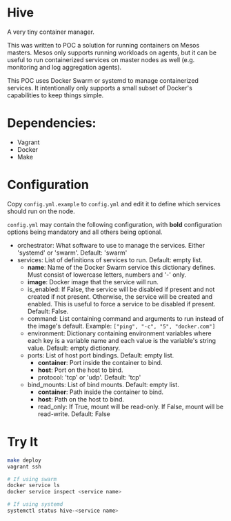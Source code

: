 # Hive

A very tiny container manager.

This was written to POC a solution for running containers on Mesos masters. Mesos only supports running workloads on agents, but it can be useful to run containerized services on master nodes as well (e.g. monitoring and log aggregation agents).

This POC uses Docker Swarm or systemd to manage containerized services. It intentionally only supports a small subset of Docker's capabilities to keep things simple.

# Dependencies:

- Vagrant
- Docker
- Make

# Configuration

Copy `config.yml.example` to `config.yml` and edit it to define which services should run on the node.

`config.yml` may contain the following configuration, with **bold** configuration options being mandatory and all others being optional.

- orchestrator: What software to use to manage the services. Either 'systemd' or 'swarm'. Default: 'swarm'
- services: List of definitions of services to run. Default: empty list.
  - **name**: Name of the Docker Swarm service this dictionary defines. Must consist of lowercase letters, numbers and '-' only.
  - **image**: Docker image that the service will run.
  - is_enabled: If False, the service will be disabled if present and not created if not present. Otherwise, the service will be created and enabled. This is useful to force a service to be disabled if present. Default: False.
  - command: List containing command and arguments to run instead of the image's default. Example: `["ping", "-c", "5", "docker.com"]`
  - environment: Dictionary containing environment variables where each key is a variable name and each value is the variable's string value. Default: empty dictionary.
  - ports: List of host port bindings. Default: empty list.
    - **container**: Port inside the container to bind.
    - **host**: Port on the host to bind.
    - protocol: 'tcp' or 'udp'. Default: 'tcp'
  - bind_mounts: List of bind mounts. Default: empty list.
    - **container**: Path inside the container to bind.
    - **host**: Path on the host to bind.
    - read_only: If True, mount will be read-only. If False, mount will be read-write. Default: False

# Try It

```bash
make deploy
vagrant ssh

# If using swarm
docker service ls
docker service inspect <service name>

# If using systemd
systemctl status hive-<service name>
```
